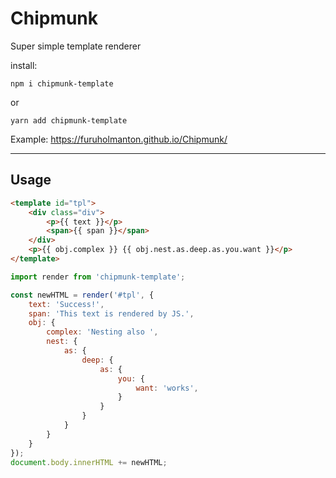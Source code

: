 # Chipmunk
Super simple template renderer

install: 
```
npm i chipmunk-template
```
or
```
yarn add chipmunk-template
```

Example: <https://furuholmanton.github.io/Chipmunk/>

---
## Usage
```HTML
<template id="tpl">
    <div class="div">
        <p>{{ text }}</p>
        <span>{{ span }}</span>
    </div>
    <p>{{ obj.complex }} {{ obj.nest.as.deep.as.you.want }}</p>
</template>
```
```JavaScript
import render from 'chipmunk-template';

const newHTML = render('#tpl', {
    text: 'Success!',
    span: 'This text is rendered by JS.',
    obj: {
        complex: 'Nesting also ',
        nest: {
            as: {
                deep: {
                    as: {
                        you: {
                            want: 'works',
                        }
                    }
                }
            }
        }
    }
});
document.body.innerHTML += newHTML;
```